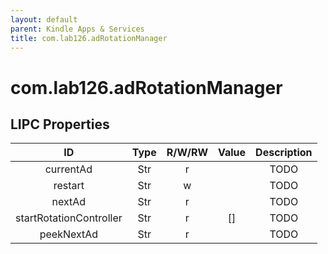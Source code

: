 ```yaml
---
layout: default
parent: Kindle Apps & Services
title: com.lab126.adRotationManager
---
```


# com.lab126.adRotationManager

## LIPC Properties

| ID                      | Type | R/W/RW | Value | Description |
|:-----------------------:|:----:|:------:|:-----:|:-----------:|
| currentAd               | Str  | r      |       | TODO        |
| restart                 | Str  | w      |       | TODO        |
| nextAd                  | Str  | r      |       | TODO        |
| startRotationController | Str  | r      | []    | TODO        |
| peekNextAd              | Str  | r      |       | TODO        |
